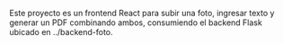 <!-- Use this file to provide workspace-specific custom instructions to Copilot. For more details, visit https://code.visualstudio.com/docs/copilot/copilot-customization#_use-a-githubcopilotinstructionsmd-file -->

Este proyecto es un frontend React para subir una foto, ingresar texto y generar un PDF combinando ambos, consumiendo el backend Flask ubicado en ../backend-foto.
